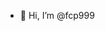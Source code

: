 - 👋 Hi, I’m @fcp999


<!---
fcp999/fcp999 is a ✨ special ✨ repository because its `README.md` (this file) appears on your GitHub profile.
You can click the Preview link to take a look at your changes.
--->
